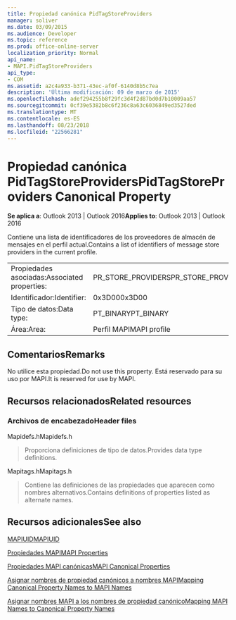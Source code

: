 ```yaml
---
title: Propiedad canónica PidTagStoreProviders
manager: soliver
ms.date: 03/09/2015
ms.audience: Developer
ms.topic: reference
ms.prod: office-online-server
localization_priority: Normal
api_name:
- MAPI.PidTagStoreProviders
api_type:
- COM
ms.assetid: a2c4a933-b371-43ec-af0f-6140d8b5c7ea
description: 'Última modificación: 09 de marzo de 2015'
ms.openlocfilehash: adef294255b8f29fc3d4f2d87bd0d7b10009aa57
ms.sourcegitcommit: 0cf39e5382b8c6f236c8a63c6036849ed3527ded
ms.translationtype: MT
ms.contentlocale: es-ES
ms.lasthandoff: 08/23/2018
ms.locfileid: "22566281"
---
```

# <a name="pidtagstoreproviders-canonical-property"></a><span data-ttu-id="4a478-103">Propiedad canónica PidTagStoreProviders</span><span class="sxs-lookup"><span data-stu-id="4a478-103">PidTagStoreProviders Canonical Property</span></span>

  
  
<span data-ttu-id="4a478-104">**Se aplica a**: Outlook 2013 | Outlook 2016</span><span class="sxs-lookup"><span data-stu-id="4a478-104">**Applies to**: Outlook 2013 | Outlook 2016</span></span> 
  
<span data-ttu-id="4a478-105">Contiene una lista de identificadores de los proveedores de almacén de mensajes en el perfil actual.</span><span class="sxs-lookup"><span data-stu-id="4a478-105">Contains a list of identifiers of message store providers in the current profile.</span></span>
  
|||
|:-----|:-----|
|<span data-ttu-id="4a478-106">Propiedades asociadas:</span><span class="sxs-lookup"><span data-stu-id="4a478-106">Associated properties:</span></span>  <br/> |<span data-ttu-id="4a478-107">PR_STORE_PROVIDERS</span><span class="sxs-lookup"><span data-stu-id="4a478-107">PR_STORE_PROVIDERS</span></span>  <br/> |
|<span data-ttu-id="4a478-108">Identificador:</span><span class="sxs-lookup"><span data-stu-id="4a478-108">Identifier:</span></span>  <br/> |<span data-ttu-id="4a478-109">0x3D00</span><span class="sxs-lookup"><span data-stu-id="4a478-109">0x3D00</span></span>  <br/> |
|<span data-ttu-id="4a478-110">Tipo de datos:</span><span class="sxs-lookup"><span data-stu-id="4a478-110">Data type:</span></span>  <br/> |<span data-ttu-id="4a478-111">PT_BINARY</span><span class="sxs-lookup"><span data-stu-id="4a478-111">PT_BINARY</span></span>  <br/> |
|<span data-ttu-id="4a478-112">Área:</span><span class="sxs-lookup"><span data-stu-id="4a478-112">Area:</span></span>  <br/> |<span data-ttu-id="4a478-113">Perfil MAPI</span><span class="sxs-lookup"><span data-stu-id="4a478-113">MAPI profile</span></span>  <br/> |
   
## <a name="remarks"></a><span data-ttu-id="4a478-114">Comentarios</span><span class="sxs-lookup"><span data-stu-id="4a478-114">Remarks</span></span>

<span data-ttu-id="4a478-115">No utilice esta propiedad.</span><span class="sxs-lookup"><span data-stu-id="4a478-115">Do not use this property.</span></span> <span data-ttu-id="4a478-116">Está reservado para su uso por MAPI.</span><span class="sxs-lookup"><span data-stu-id="4a478-116">It is reserved for use by MAPI.</span></span>
  
## <a name="related-resources"></a><span data-ttu-id="4a478-117">Recursos relacionados</span><span class="sxs-lookup"><span data-stu-id="4a478-117">Related resources</span></span>

### <a name="header-files"></a><span data-ttu-id="4a478-118">Archivos de encabezado</span><span class="sxs-lookup"><span data-stu-id="4a478-118">Header files</span></span>

<span data-ttu-id="4a478-119">Mapidefs.h</span><span class="sxs-lookup"><span data-stu-id="4a478-119">Mapidefs.h</span></span>
  
> <span data-ttu-id="4a478-120">Proporciona definiciones de tipo de datos.</span><span class="sxs-lookup"><span data-stu-id="4a478-120">Provides data type definitions.</span></span>
    
<span data-ttu-id="4a478-121">Mapitags.h</span><span class="sxs-lookup"><span data-stu-id="4a478-121">Mapitags.h</span></span>
  
> <span data-ttu-id="4a478-122">Contiene las definiciones de las propiedades que aparecen como nombres alternativos.</span><span class="sxs-lookup"><span data-stu-id="4a478-122">Contains definitions of properties listed as alternate names.</span></span>
    
## <a name="see-also"></a><span data-ttu-id="4a478-123">Recursos adicionales</span><span class="sxs-lookup"><span data-stu-id="4a478-123">See also</span></span>



[<span data-ttu-id="4a478-124">MAPIUID</span><span class="sxs-lookup"><span data-stu-id="4a478-124">MAPIUID</span></span>](mapiuid.md)


[<span data-ttu-id="4a478-125">Propiedades MAPI</span><span class="sxs-lookup"><span data-stu-id="4a478-125">MAPI Properties</span></span>](mapi-properties.md)
  
[<span data-ttu-id="4a478-126">Propiedades MAPI canónicas</span><span class="sxs-lookup"><span data-stu-id="4a478-126">MAPI Canonical Properties</span></span>](mapi-canonical-properties.md)
  
[<span data-ttu-id="4a478-127">Asignar nombres de propiedad canónicos a nombres MAPI</span><span class="sxs-lookup"><span data-stu-id="4a478-127">Mapping Canonical Property Names to MAPI Names</span></span>](mapping-canonical-property-names-to-mapi-names.md)
  
[<span data-ttu-id="4a478-128">Asignar nombres MAPI a los nombres de propiedad canónico</span><span class="sxs-lookup"><span data-stu-id="4a478-128">Mapping MAPI Names to Canonical Property Names</span></span>](mapping-mapi-names-to-canonical-property-names.md)

